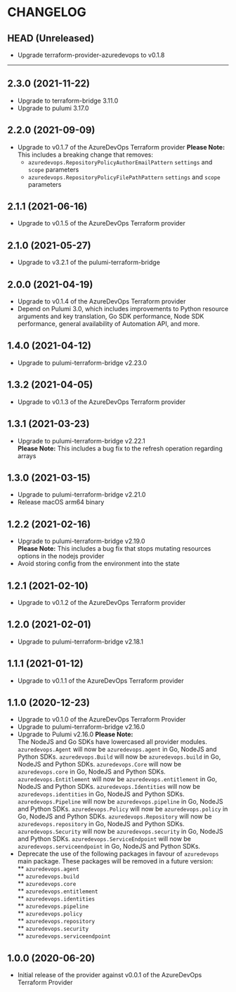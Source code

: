 CHANGELOG
=========

## HEAD (Unreleased)
* Upgrade terraform-provider-azuredevops to v0.1.8

---

## 2.3.0 (2021-11-22)
* Upgrade to terraform-bridge 3.11.0
* Upgrade to pulumi 3.17.0

## 2.2.0 (2021-09-09)
* Upgrade to v0.1.7 of the AzureDevOps Terraform provider
  **Please Note:** This includes a breaking change that removes:
  * `azuredevops.RepositoryPolicyAuthorEmailPattern` `settings` and `scope` parameters
  * `azuredevops.RepositoryPolicyFilePathPattern` `settings` and `scope` parameters

## 2.1.1 (2021-06-16)
* Upgrade to v0.1.5 of the AzureDevOps Terraform provider

## 2.1.0 (2021-05-27)
* Upgrade to v3.2.1 of the pulumi-terraform-bridge

## 2.0.0 (2021-04-19)
* Upgrade to v0.1.4 of the AzureDevOps Terraform provider
* Depend on Pulumi 3.0, which includes improvements to Python resource arguments and key translation, Go SDK performance,
  Node SDK performance, general availability of Automation API, and more.

## 1.4.0 (2021-04-12)
* Upgrade to pulumi-terraform-bridge v2.23.0

## 1.3.2 (2021-04-05)
* Upgrade to v0.1.3 of the AzureDevOps Terraform provider

## 1.3.1 (2021-03-23)
* Upgrade to pulumi-terraform-bridge v2.22.1  
  **Please Note:** This includes a bug fix to the refresh operation regarding arrays

## 1.3.0 (2021-03-15)
* Upgrade to pulumi-terraform-bridge v2.21.0
* Release macOS arm64 binary

## 1.2.2 (2021-02-16)
* Upgrade to pulumi-terraform-bridge v2.19.0  
  **Please Note:** This includes a bug fix that stops mutating resources options in the nodejs provider
* Avoid storing config from the environment into the state

## 1.2.1 (2021-02-10)
* Upgrade to v0.1.2 of the AzureDevOps Terraform provider

## 1.2.0 (2021-02-01)
* Upgrade to pulumi-terraform-bridge v2.18.1

## 1.1.1 (2021-01-12)
* Upgrade to v0.1.1 of the AzureDevOps Terraform provider

## 1.1.0 (2020-12-23)
* Upgrade to v0.1.0 of the AzureDevOps Terraform Provider
* Upgrade to pulumi-terraform-bridge v2.16.0
* Upgrade to Pulumi v2.16.0 
  **Please Note:**  
  The NodeJS and Go SDKs have lowercased all provider modules.
  `azuredevops.Agent` will now be `azuredevops.agent` in Go, NodeJS and Python SDKs.
  `azuredevops.Build` will now be `azuredevops.build` in Go, NodeJS and Python SDKs.
  `azuredevops.Core` will now be `azuredevops.core` in Go, NodeJS and Python SDKs.
  `azuredevops.Entitlement` will now be `azuredevops.entitlement` in Go, NodeJS and Python SDKs.
  `azuredevops.Identities` will now be `azuredevops.identities` in Go, NodeJS and Python SDKs.
  `azuredevops.Pipeline` will now be `azuredevops.pipeline` in Go, NodeJS and Python SDKs.
  `azuredevops.Policy` will now be `azuredevops.policy` in Go, NodeJS and Python SDKs.
  `azuredevops.Repository` will now be `azuredevops.repository` in Go, NodeJS and Python SDKs.
  `azuredevops.Security` will now be `azuredevops.security` in Go, NodeJS and Python SDKs.
  `azuredevops.ServiceEndpoint` will now be `azuredevops.serviceendpoint` in Go, NodeJS and Python SDKs.
* Deprecate the use of the following packages in favour of `azuredevops` main package. These packages
  will be removed in a future version:  
  ** `azuredevops.agent`  
  ** `azuredevops.build`  
  ** `azuredevops.core`  
  ** `azuredevops.entitlement`  
  ** `azuredevops.identities`  
  ** `azuredevops.pipeline`  
  ** `azuredevops.policy`  
  ** `azuredevops.repository`  
  ** `azuredevops.security`  
  ** `azuredevops.serviceendpoint`

## 1.0.0 (2020-06-20)
* Initial release of the provider against v0.0.1 of the AzureDevOps Terraform Provider
